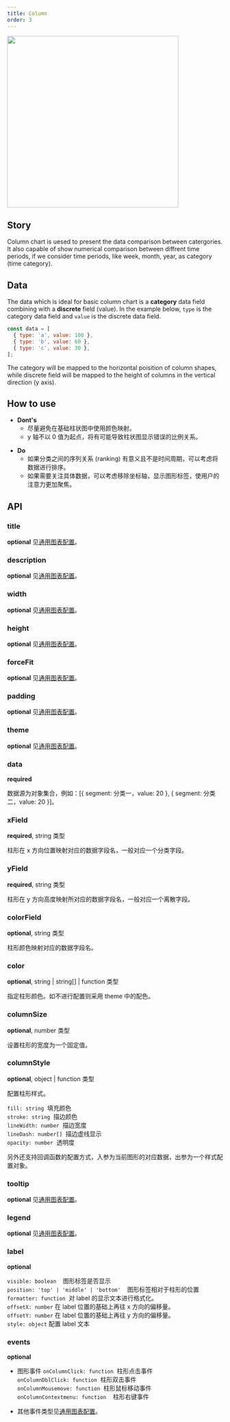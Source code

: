 ```yaml
---
title: Column
order: 3
---
```


<img src = 'https://gw.alipayobjects.com/mdn/rms_d314dd/afts/img/A*j4gkSL9OhCIAAAAAAAAAAABkARQnAQ' width = '400'>

## Story

Column chart is uesed to present the data comparison between catergories. It also capable of show numerical comparison between diffrent time periods, if we consider time periods, like week, month, year, as category (time category).

## Data

The data which is ideal for basic column chart is a **category** data field combining with a **discrete** field (value). In the example below, `type` is the category data field and `value` is the discrete data field.

```js
const data = [
  { type: 'a', value: 100 },
  { type: 'b', value: 60 },
  { type: 'c', value: 30 },
];
```

The category will be mapped to the horizontal poisition of column shapes, while discrete field will be mapped to the height of columns in the vertical direction (y axis).

## How to use

- **Dont's**
  - 尽量避免在基础柱状图中使用颜色映射。
  - y 轴不以 0 值为起点，将有可能导致柱状图显示错误的比例关系。

* **Do**
  - 如果分类之间的序列关系 (ranking) 有意义且不是时间周期，可以考虑将数据进行排序。
  - 如果需要关注具体数据，可以考虑移除坐标轴，显示图形标签，使用户的注意力更加聚焦。

## API

### title

**optional** 见[通用图表配置](../general-config#title)。

### description

**optional** 见[通用图表配置](../general-config#description)。

### width

**optional** 见[通用图表配置](../general-config#width)。

### height

**optional** 见[通用图表配置](../general-config#height)。

### forceFit

**optional** 见[通用图表配置](../general-config#forceFit)。

### padding

**optional** 见[通用图表配置](../general-config#padding)。

### theme

**optional** 见[通用图表配置](../general-config#theme)。

### data

**required**

数据源为对象集合，例如：[{ segment: 分类一，value: 20 }, { segment: 分类二，value: 20 }]。

### xField

**required**, string 类型

柱形在 x 方向位置映射对应的数据字段名，一般对应一个分类字段。

### yField

**required**, string 类型

柱形在 y 方向高度映射所对应的数据字段名，一般对应一个离散字段。

### colorField

**optional**, string 类型

柱形颜色映射对应的数据字段名。

### color

**optional**, string | string[] | function 类型

指定柱形颜色。如不进行配置则采用 theme 中的配色。

### columnSize

**optional**, number 类型

设置柱形的宽度为一个固定值。

### columnStyle

**optional**, object | function 类型

配置柱形样式。

`fill: string`  填充颜色<br />
`stroke: string`  描边颜色<br />
`lineWidth: number`  描边宽度<br />
`lineDash: number[]`  描边虚线显示<br />
`opacity: number`  透明度

另外还支持回调函数的配置方式，入参为当前图形的对应数据，出参为一个样式配置对象。

### tooltip

**optional** 见[通用图表配置](../general-config#tooltip)。

### legend

**optional** 见[通用图表配置](../general-config#legend)。

### label

**optional**

`visible: boolean`    图形标签是否显示<br />
`position: 'top' | 'middle' | 'bottom'`    图形标签相对于柱形的位置<br />
`formatter: function`  对 label 的显示文本进行格式化。<br />
`offsetX: number` 在 label 位置的基础上再往 x 方向的偏移量。<br />
`offsetY: number` 在 label 位置的基础上再往 y 方向的偏移量。<br/>
`style: object` 配置 label 文本

### events

**optional**

- 图形事件
  `onColumnClick: function`  柱形点击事件<br />
  `onColumnDblClick: function`  柱形双击事件<br />
  `onColumnMousemove: function`  柱形鼠标移动事件<br />
  `onColumnContextmenu: function`    柱形右键事件

- 其他事件类型见[通用图表配置](../general-config#events)。
